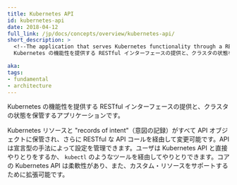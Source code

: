```yaml
---
title: Kubernetes API
id: kubernetes-api
date: 2018-04-12
full_link: /jp/docs/concepts/overview/kubernetes-api/
short_description: >
  <!--The application that serves Kubernetes functionality through a RESTful interface and stores the state of the cluster.-->
  Kubernetes の機能性を提供する RESTful インターフェースの提供と、クラスタの状態を保管するアプリケーションです。

aka: 
tags:
- fundamental
- architecture
---
```

 <!--The application that serves Kubernetes functionality through a RESTful interface and stores the state of the cluster.-->
 Kubernetes の機能性を提供する RESTful インターフェースの提供と、クラスタの状態を保管するアプリケーションです。

<!--more--> 

<!--
Kubernetes resources and "records of intent" are all stored as API objects, and modified via RESTful calls to the API. The API allows configuration to be managed in a declarative way. Users can interact with the Kubernetes API directly, or via tools like `kubectl`. The core Kubernetes API is flexible and can also be extended to support custom resources.
-->
Kubernetes リソースと "records of intent"（意図の記録）がすべて API オブジェクトに保管され、さらに RESTful な API コールを経由して変更可能です。API は宣言型の手法によって設定を管理できます。ユーザは Kubernetes API と直接やりとりをするか、 `kubectl` のようなツールを経由してやりとりできます。コアの Kubernetes API は柔軟性があり、また、カスタム・リソースをサポートするために拡張可能です。